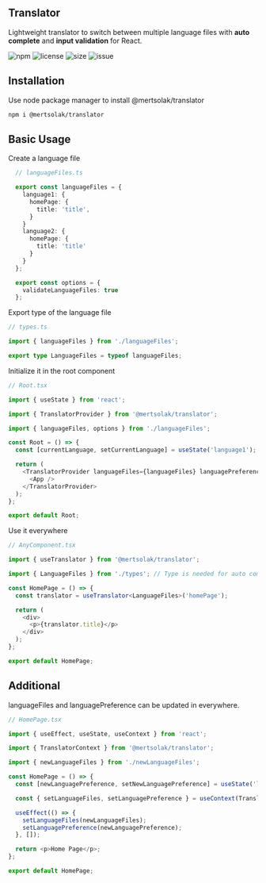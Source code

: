 ## Translator

Lightweight translator to switch between multiple language files with **auto complete** and **input validation** for React.

![npm](https://img.shields.io/npm/v/@mertsolak/translator)
![license](https://img.shields.io/npm/l/@mertsolak/translator)
![size](https://img.shields.io/bundlephobia/min/@mertsolak/translator)
![issue](https://img.shields.io/github/issues/mert-solak/translator)

## Installation

Use node package manager to install @mertsolak/translator

```bash
npm i @mertsolak/translator
```

## Basic Usage

Create a language file

```typescript
  // languageFiles.ts

  export const languageFiles = {
    language1: {
      homePage: {
        title: 'title',
      }
    }
    language2: {
      homePage: {
        title: 'title'
      }
    }
  };

  export const options = {
    validateLanguageFiles: true
  };
```

Export type of the language file

```typescript
// types.ts

import { languageFiles } from './languageFiles';

export type LanguageFiles = typeof languageFiles;
```

Initialize it in the root component

```typescript
// Root.tsx

import { useState } from 'react';

import { TranslatorProvider } from '@mertsolak/translator';

import { languageFiles, options } from './languageFiles';

const Root = () => {
  const [currentLanguage, setCurrentLanguage] = useState('language1'); // Also redux can be used

  return (
    <TranslatorProvider languageFiles={languageFiles} languagePreference={currentLanguage} options={options}>
      <App />
    </TranslatorProvider>
  );
};

export default Root;
```

Use it everywhere

```typescript
// AnyComponent.tsx

import { useTranslator } from '@mertsolak/translator';

import { LanguageFiles } from './types'; // Type is needed for auto completion

const HomePage = () => {
  const translator = useTranslator<LanguageFiles>('homePage');

  return (
    <div>
      <p>{translator.title}</p>
    </div>
  );
};

export default HomePage;
```

## Additional

languageFiles and languagePreference can be updated in everywhere.

```typescript
// HomePage.tsx

import { useEffect, useState, useContext } from 'react';

import { TranslatorContext } from '@mertsolak/translator';

import { newLanguageFiles } from './newLanguageFiles';

const HomePage = () => {
  const [newLanguagePreference, setNewLanguagePreference] = useState('language1');

  const { setLanguageFiles, setLanguagePreference } = useContext(TranslatorContext);

  useEffect(() => {
    setLanguageFiles(newLanguageFiles);
    setLanguagePreference(newLanguagePreference);
  }, []);

  return <p>Home Page</p>;
};

export default HomePage;
```
